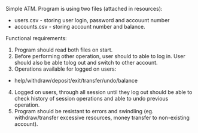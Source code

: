 Simple ATM.
Program is using two files (attached in resources):
- users.csv - storing user login, password and accouunt number
- accounts.csv - storing account number and balance.

Functional requirements:
1. Program should read both files on start.
2. Before performing other operation, user should to able to log in. User should also
be able tolog out and switch to other account.
3. Operations available for logged on users:
- help/withdraw/deposit/exit/transfer/undo/balance
4. Logged on users, through all session until they log out should be able to check 
history of session operations and able to undo previous operation.
5. Program should be resistant to errors and swindling (eg. withdraw/transfer excessive resources, 
money transfer to non-existing account).
